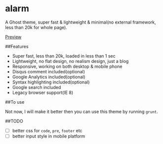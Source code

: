 alarm
=====

A Ghost theme, super fast & lightweight & minimal(no external framework, less than 20k for whole page).

[Preview](http://undefinedblog.com)

##Features

 - Super fast, less than 20k, loaded in less than 1 sec
 - Lightweight, no flat design, no realism design, just a blog
 - Responsive, working on both desktop & mobile phone
 - Disqus comment included(optional)
 - Google Analytics included(optional)
 - Syntax highlighting included(optional)
 - Google search included
 - Legacy browser support(IE 8)

##To use

Not now, I will make it better then you can use this theme by running `grunt`.

##TODO

 - [ ] better css for `code`, `pre`, `footer` etc
 - [ ] better input style in mobile platform